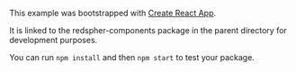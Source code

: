 This example was bootstrapped with [Create React App](https://github.com/facebook/create-react-app).

It is linked to the redspher-components package in the parent directory for development purposes.

You can run `npm install` and then `npm start` to test your package.
